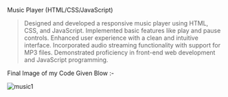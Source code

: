 
Music Player (HTML/CSS/JavaScript)

> Designed and developed a responsive music player using HTML, CSS, and JavaScript.
> Implemented basic features like play and pause controls.
> Enhanced user experience with a clean and intuitive interface.
> Incorporated audio streaming functionality with support for MP3 files.
> Demonstrated proficiency in front-end web development and JavaScript programming.

Final Image of my Code Given Blow :- 

![music1](https://github.com/ankitanjana23/Music-Player/assets/136179445/18db358f-60fd-4286-a625-5ccfcfa8aa2b)

